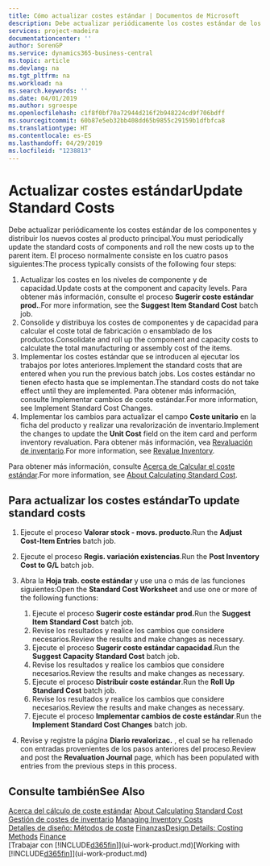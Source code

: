 ```yaml
---
title: Cómo actualizar costes estándar | Documentos de Microsoft
description: Debe actualizar periódicamente los costes estándar de los componentes y distribuir los nuevos costes al producto principal.
services: project-madeira
documentationcenter: ''
author: SorenGP
ms.service: dynamics365-business-central
ms.topic: article
ms.devlang: na
ms.tgt_pltfrm: na
ms.workload: na
ms.search.keywords: ''
ms.date: 04/01/2019
ms.author: sgroespe
ms.openlocfilehash: c1f8f0bf70a72944d216f2b948224cd9f706bdff
ms.sourcegitcommit: 60b87e5eb32bb408dd65b9855c29159b1dfbfca8
ms.translationtype: HT
ms.contentlocale: es-ES
ms.lasthandoff: 04/29/2019
ms.locfileid: "1238813"
---
```

# <a name="update-standard-costs"></a><span data-ttu-id="55d31-103">Actualizar costes estándar</span><span class="sxs-lookup"><span data-stu-id="55d31-103">Update Standard Costs</span></span>
<span data-ttu-id="55d31-104">Debe actualizar periódicamente los costes estándar de los componentes y distribuir los nuevos costes al producto principal.</span><span class="sxs-lookup"><span data-stu-id="55d31-104">You must periodically update the standard costs of components and roll the new costs up to the parent item.</span></span> <span data-ttu-id="55d31-105">El proceso normalmente consiste en los cuatro pasos siguientes:</span><span class="sxs-lookup"><span data-stu-id="55d31-105">The process typically consists of the following four steps:</span></span>  

1.  <span data-ttu-id="55d31-106">Actualizar los costes en los niveles de componente y de capacidad.</span><span class="sxs-lookup"><span data-stu-id="55d31-106">Update costs at the component and capacity levels.</span></span> <span data-ttu-id="55d31-107">Para obtener más información, consulte el proceso **Sugerir coste estándar prod.**.</span><span class="sxs-lookup"><span data-stu-id="55d31-107">For more information, see the **Suggest Item Standard Cost** batch job.</span></span>  
2.  <span data-ttu-id="55d31-108">Consolide y distribuya los costes de componentes y de capacidad para calcular el coste total de fabricación o ensamblado de los productos.</span><span class="sxs-lookup"><span data-stu-id="55d31-108">Consolidate and roll up the component and capacity costs to calculate the total manufacturing or assembly cost of the items.</span></span>  
3.  <span data-ttu-id="55d31-109">Implementar los costes estándar que se introducen al ejecutar los trabajos por lotes anteriores.</span><span class="sxs-lookup"><span data-stu-id="55d31-109">Implement the standard costs that are entered when you run the previous batch jobs.</span></span> <span data-ttu-id="55d31-110">Los costes estándar no tienen efecto hasta que se implementan.</span><span class="sxs-lookup"><span data-stu-id="55d31-110">The standard costs do not take effect until they are implemented.</span></span> <span data-ttu-id="55d31-111">Para obtener más información, consulte Implementar cambios de coste estándar.</span><span class="sxs-lookup"><span data-stu-id="55d31-111">For more information, see Implement Standard Cost Changes.</span></span>  
4.  <span data-ttu-id="55d31-112">Implementar los cambios para actualizar el campo **Coste unitario** en la ficha del producto y realizar una revalorización de inventario.</span><span class="sxs-lookup"><span data-stu-id="55d31-112">Implement the changes to update the **Unit Cost** field on the item card and perform inventory revaluation.</span></span> <span data-ttu-id="55d31-113">Para obtener más información, vea [Revaluación de inventario](inventory-how-revalue-inventory.md).</span><span class="sxs-lookup"><span data-stu-id="55d31-113">For more information, see [Revalue Inventory](inventory-how-revalue-inventory.md).</span></span>  

<span data-ttu-id="55d31-114">Para obtener más información, consulte [Acerca de Calcular el coste estándar](finance-about-calculating-standard-cost.md).</span><span class="sxs-lookup"><span data-stu-id="55d31-114">For more information, see [About Calculating Standard Cost](finance-about-calculating-standard-cost.md).</span></span>  
## <a name="to-update-standard-costs"></a><span data-ttu-id="55d31-115">Para actualizar los costes estándar</span><span class="sxs-lookup"><span data-stu-id="55d31-115">To update standard costs</span></span>  
1.  <span data-ttu-id="55d31-116">Ejecute el proceso **Valorar stock - movs. producto**.</span><span class="sxs-lookup"><span data-stu-id="55d31-116">Run the **Adjust Cost-Item Entries** batch job.</span></span>  
2.  <span data-ttu-id="55d31-117">Ejecute el proceso **Regis. variación existencias**.</span><span class="sxs-lookup"><span data-stu-id="55d31-117">Run the **Post Inventory Cost to G/L** batch job.</span></span>  
3.  <span data-ttu-id="55d31-118">Abra la **Hoja trab. coste estándar** y use una o más de las funciones siguientes:</span><span class="sxs-lookup"><span data-stu-id="55d31-118">Open the **Standard Cost Worksheet** and use one or more of the following functions:</span></span>  

    1.  <span data-ttu-id="55d31-119">Ejecute el proceso **Sugerir coste estándar prod.**</span><span class="sxs-lookup"><span data-stu-id="55d31-119">Run the **Suggest Item Standard Cost** batch job.</span></span>  
    2.  <span data-ttu-id="55d31-120">Revise los resultados y realice los cambios que considere necesarios.</span><span class="sxs-lookup"><span data-stu-id="55d31-120">Review the results and make changes as necessary.</span></span>  
    3.  <span data-ttu-id="55d31-121">Ejecute el proceso **Sugerir coste estándar capacidad**.</span><span class="sxs-lookup"><span data-stu-id="55d31-121">Run the **Suggest Capacity Standard Cost** batch job.</span></span>  
    4.  <span data-ttu-id="55d31-122">Revise los resultados y realice los cambios que considere necesarios.</span><span class="sxs-lookup"><span data-stu-id="55d31-122">Review the results and make changes as necessary.</span></span>
    5. <span data-ttu-id="55d31-123">Ejecute el proceso **Distribuir coste estándar**.</span><span class="sxs-lookup"><span data-stu-id="55d31-123">Run the **Roll Up Standard Cost** batch job.</span></span>
    6.  <span data-ttu-id="55d31-124">Revise los resultados y realice los cambios que considere necesarios.</span><span class="sxs-lookup"><span data-stu-id="55d31-124">Review the results and make changes as necessary.</span></span>
    7.  <span data-ttu-id="55d31-125">Ejecute el proceso **Implementar cambios de coste estándar**.</span><span class="sxs-lookup"><span data-stu-id="55d31-125">Run the **Implement Standard Cost Changes** batch job.</span></span>  
4.  <span data-ttu-id="55d31-126">Revise y registre la página **Diario revalorizac.** , el cual se ha rellenado con entradas provenientes de los pasos anteriores del proceso.</span><span class="sxs-lookup"><span data-stu-id="55d31-126">Review and post the **Revaluation Journal** page, which has been populated with entries from the previous steps in this process.</span></span>  

## <a name="see-also"></a><span data-ttu-id="55d31-127">Consulte también</span><span class="sxs-lookup"><span data-stu-id="55d31-127">See Also</span></span>  
 <span data-ttu-id="55d31-128">[Acerca del cálculo de coste estándar](finance-about-calculating-standard-cost.md) </span><span class="sxs-lookup"><span data-stu-id="55d31-128">[About Calculating Standard Cost](finance-about-calculating-standard-cost.md) </span></span>  
 <span data-ttu-id="55d31-129">[Gestión de costes de inventario](finance-manage-inventory-costs.md) </span><span class="sxs-lookup"><span data-stu-id="55d31-129">[Managing Inventory Costs](finance-manage-inventory-costs.md) </span></span>  
 <span data-ttu-id="55d31-130">[Detalles de diseño: Métodos de coste](design-details-costing-methods.md) [Finanzas](finance.md)</span><span class="sxs-lookup"><span data-stu-id="55d31-130">[Design Details: Costing Methods](design-details-costing-methods.md) [Finance](finance.md)</span></span>  
 <span data-ttu-id="55d31-131">[Trabajar con [!INCLUDE[d365fin](includes/d365fin_md.md)]](ui-work-product.md)</span><span class="sxs-lookup"><span data-stu-id="55d31-131">[Working with [!INCLUDE[d365fin](includes/d365fin_md.md)]](ui-work-product.md)</span></span>  
